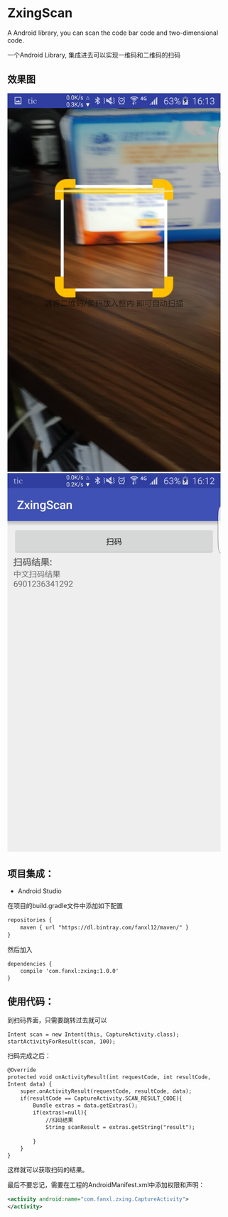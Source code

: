 # ZxingScan
A Android library, you can scan the code bar code and two-dimensional code.  

一个Android Library, 集成进去可以实现一维码和二维码的扫码 

## 效果图

<img src="Images\zxing_01.jpg" width="480px"/>

<img src="Images\zxing_02.jpg" width="480px"/>


## 项目集成：

* Android Studio

在项目的build.gradle文件中添加如下配置
```xml
repositories {
    maven { url "https://dl.bintray.com/fanxl12/maven/" }
}
```
然后加入
```
dependencies {
    compile 'com.fanxl:zxing:1.0.0'
}
```

## 使用代码：

到扫码界面，只需要跳转过去就可以
```
Intent scan = new Intent(this, CaptureActivity.class);
startActivityForResult(scan, 100);
```

扫码完成之后：
```
@Override
protected void onActivityResult(int requestCode, int resultCode, Intent data) {
    super.onActivityResult(requestCode, resultCode, data);
    if(resultCode == CaptureActivity.SCAN_RESULT_CODE){
        Bundle extras = data.getExtras();
        if(extras!=null){
            //扫码结果
            String scanResult = extras.getString("result");
            
        }
    }
}
```
这样就可以获取扫码的结果。

最后不要忘记，需要在工程的AndroidManifest.xml中添加权限和声明：
```xml
<activity android:name="com.fanxl.zxing.CaptureActivity">
</activity>
```

